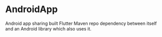 # AndroidApp
Android app sharing built Flutter Maven repo dependency between itself and an Android library which also uses it.